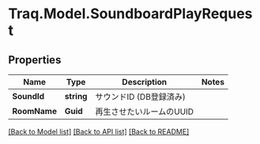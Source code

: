 # Traq.Model.SoundboardPlayRequest

## Properties

Name | Type | Description | Notes
------------ | ------------- | ------------- | -------------
**SoundId** | **string** | サウンドID (DB登録済み) | 
**RoomName** | **Guid** | 再生させたいルームのUUID | 

[[Back to Model list]](../README.md#documentation-for-models) [[Back to API list]](../README.md#documentation-for-api-endpoints) [[Back to README]](../README.md)

